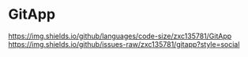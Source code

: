 # GitApp
https://img.shields.io/github/languages/code-size/zxc135781/GitApp
https://img.shields.io/github/issues-raw/zxc135781/gitapp?style=social
